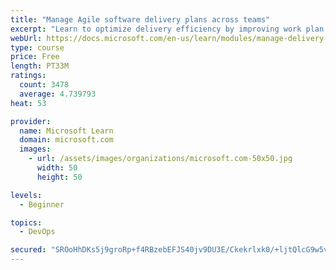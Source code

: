 ```yaml
---
title: "Manage Agile software delivery plans across teams"
excerpt: "Learn to optimize delivery efficiency by improving work plan visibility across teams."
webUrl: https://docs.microsoft.com/en-us/learn/modules/manage-delivery-plans/
type: course
price: Free
length: PT33M
ratings:
  count: 3478
  average: 4.739793
heat: 53

provider:
  name: Microsoft Learn
  domain: microsoft.com
  images:
    - url: /assets/images/organizations/microsoft.com-50x50.jpg
      width: 50
      height: 50

levels:
  - Beginner

topics:
  - DevOps

secured: "SROoHhDKs5j9groRp+f4RBzebEFJS40jv9DU3E/Ckekrlxk0/+ljtQlcG9w5viHcTkOmLrOG3vP/gAWuwaa7LgQQeecI64nkjNdwBfoIGUJNpCtbX4ff5e7ellpZeTjulnVyg49uMJHu8s+ikzCnrbt1yvLem1lvBgW0vxFtrI2pVWoji6LTTg2JsfRKLi1GOPnuUH8Mz4P7W+ZnvuE5iXXuRYBGd8xGGjzSZ2elHP4pM1+8BxiCv5zIBkL6Q+lkkVHMEjRlf1yrXF9uw5NF55sjVIWH4Cka9n1c5plAn/o9bv32ZatqcEXHFgxsDnADN9c25n/yIuP2zCPQzkQJ3+rQZSfw7ojLd+MJ0nf15UkOiAZ4cTjRSblw52Dsnw2n1wPKXRu7Uty0ck5HL7ss9b/rEYyCmFSfD6eYmR/ScZU=;Kr81twqfRVr//7IqUOcmQg=="
---
```


